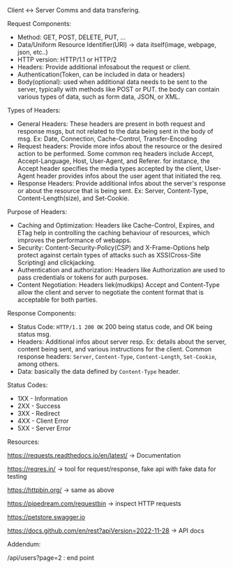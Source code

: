Client <-> Server Comms and data transfering.

Request Components:
- Method: GET, POST, DELETE, PUT, ...
- Data/Uniform Resource Identifier(URI) -> data itself(image, webpage, json, etc..)
- HTTP version: HTTP/1.1 or HTTP/2
- Headers: Provide additional infosabout the request or client. 
- Authentication(Token, can be included in data or headers)
- Body(optional): used when additional data needs to be sent to the server, typically with methods like POST or PUT. the body can contain various types of data, such as form data, JSON, or XML.

Types of Headers:
- General Headers: These headers are present in both request and response msgs, but not related to the data being sent in the body of msg. Ex: Date, Connection, Cache-Control, Transfer-Encoding
- Request headers: Provide more infos about the resource or the desired action to be performed. Some common req headers include Accept, Accept-Language, Host, User-Agent, and Referer. for instance, the Accept header specifies the media types accepted by the client, User-Agent header provides infos about the user agent that initiated the req.
- Response Headers: Provide additional infos about the server's response or about the resource that is being sent. Ex: Server, Content-Type, Content-Length(size), and Set-Cookie.

Purpose of Headers:
- Caching and Optimization: Headers like Cache-Control, Expires, and ETag help in controlling the caching behaviour of resources, which improves the performance of webapps.
- Security: Content-Security-Policy(CSP) and X-Frame-Options help protect against certain types of attacks such as XSS(Cross-Site Scripting) and clickjacking.
- Authentication and authorization: Headers like Authorization are used to pass credentials or tokens for auth purposes.
- Content Negotiation: Headers liek(mudkips) Accept and Content-Type allow the client and server to negotiate the content format that is acceptable for both parties. 

Response Components:
- Status Code: `HTTP/1.1 200 OK` 200 being status code, and OK being status msg.
- Headers: Additional infos about server resp. Ex: details about the server, content being sent, and various instructions for the client. Common response headers: `Server`, `Content-Type`, `Content-Length`, `Set-Cookie`, among others.
- Data: basically the data defined by `Content-Type` header.

Status Codes:
- 1XX - Information
- 2XX - Success
- 3XX - Redirect
- 4XX - Client Error
- 5XX - Server Error









































Resources:

https://requests.readthedocs.io/en/latest/ -> Documentation

https://reqres.in/ -> tool for request/response, fake api with fake data for testing

https://httpbin.org/ -> same as above

https://pipedream.com/requestbin -> inspect HTTP requests

https://petstore.swagger.io

https://docs.github.com/en/rest?apiVersion=2022-11-28 -> API docs




Addendum:

/api/users?page=2 : end point